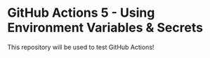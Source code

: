 # GitHub Actions 5 - Using Environment Variables & Secrets

This repository will be used to test GitHub Actions!
